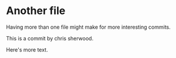# Another file

Having more than one file might make for more interesting commits.

This is a commit by chris sherwood.

Here's more text.
